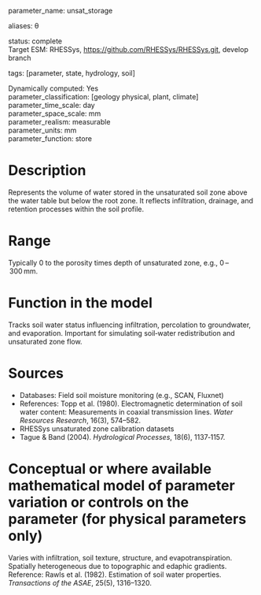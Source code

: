 
parameter_name: unsat_storage

aliases: θ

status: complete  
Target ESM: RHESSys, https://github.com/RHESSys/RHESSys.git, develop branch

tags: [parameter, state, hydrology, soil]

Dynamically computed: Yes  
parameter_classification: [geology physical, plant, climate]  
parameter_time_scale: day  
parameter_space_scale: mm  
parameter_realism: measurable  
parameter_units: mm  
parameter_function: store

# Description  
Represents the volume of water stored in the unsaturated soil zone above the water table but below the root zone. It reflects infiltration, drainage, and retention processes within the soil profile.

# Range  
Typically 0 to the porosity times depth of unsaturated zone, e.g., 0 – 300 mm.

# Function in the model  
Tracks soil water status influencing infiltration, percolation to groundwater, and evaporation. Important for simulating soil‑water redistribution and unsaturated zone flow.

# Sources  
- Databases: Field soil moisture monitoring (e.g., SCAN, Fluxnet)  
- References: Topp et al. (1980). Electromagnetic determination of soil water content: Measurements in coaxial transmission lines. *Water Resources Research*, 16(3), 574–582.  
- RHESSys unsaturated zone calibration datasets  
- Tague & Band (2004). *Hydrological Processes*, 18(6), 1137‑1157.

# Conceptual or where available mathematical model of parameter variation or controls on the parameter  (for physical parameters only)  
Varies with infiltration, soil texture, structure, and evapotranspiration. Spatially heterogeneous due to topographic and edaphic gradients.  
Reference: Rawls et al. (1982). Estimation of soil water properties. *Transactions of the ASAE*, 25(5), 1316–1320.
